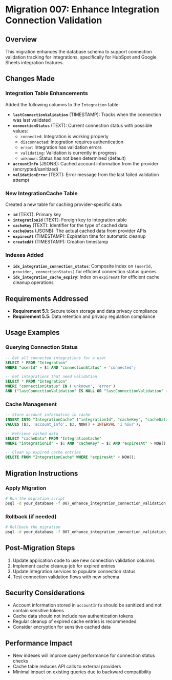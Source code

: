 # Migration 007: Enhance Integration Connection Validation

## Overview
This migration enhances the database schema to support connection validation tracking for integrations, specifically for HubSpot and Google Sheets integration features.

## Changes Made

### Integration Table Enhancements
Added the following columns to the `Integration` table:

- **`lastConnectionValidation`** (TIMESTAMP): Tracks when the connection was last validated
- **`connectionStatus`** (TEXT): Current connection status with possible values:
  - `connected`: Integration is working properly
  - `disconnected`: Integration requires authentication
  - `error`: Integration has validation errors
  - `validating`: Validation is currently in progress
  - `unknown`: Status has not been determined (default)
- **`accountInfo`** (JSONB): Cached account information from the provider (encrypted/sanitized)
- **`validationError`** (TEXT): Error message from the last failed validation attempt

### New IntegrationCache Table
Created a new table for caching provider-specific data:

- **`id`** (TEXT): Primary key
- **`integrationId`** (TEXT): Foreign key to Integration table
- **`cacheKey`** (TEXT): Identifier for the type of cached data
- **`cacheData`** (JSONB): The actual cached data from provider APIs
- **`expiresAt`** (TIMESTAMP): Expiration time for automatic cleanup
- **`createdAt`** (TIMESTAMP): Creation timestamp

### Indexes Added
- **`idx_integration_connection_status`**: Composite index on `(userId, provider, connectionStatus)` for efficient connection status queries
- **`idx_integration_cache_expiry`**: Index on `expiresAt` for efficient cache cleanup operations

## Requirements Addressed
- **Requirement 5.1**: Secure token storage and data privacy compliance
- **Requirement 5.5**: Data retention and privacy regulation compliance

## Usage Examples

### Querying Connection Status
```sql
-- Get all connected integrations for a user
SELECT * FROM "Integration" 
WHERE "userId" = $1 AND "connectionStatus" = 'connected';

-- Get integrations that need validation
SELECT * FROM "Integration" 
WHERE "connectionStatus" IN ('unknown', 'error') 
AND ("lastConnectionValidation" IS NULL OR "lastConnectionValidation" < NOW() - INTERVAL '1 hour');
```

### Cache Management
```sql
-- Store account information in cache
INSERT INTO "IntegrationCache" ("integrationId", "cacheKey", "cacheData", "expiresAt")
VALUES ($1, 'account_info', $2, NOW() + INTERVAL '1 hour');

-- Retrieve cached data
SELECT "cacheData" FROM "IntegrationCache"
WHERE "integrationId" = $1 AND "cacheKey" = $2 AND "expiresAt" > NOW();

-- Clean up expired cache entries
DELETE FROM "IntegrationCache" WHERE "expiresAt" < NOW();
```

## Migration Instructions

### Apply Migration
```bash
# Run the migration script
psql -d your_database -f 007_enhance_integration_connection_validation.sql
```

### Rollback (if needed)
```bash
# Rollback the migration
psql -d your_database -f 007_enhance_integration_connection_validation_rollback.sql
```

## Post-Migration Steps
1. Update application code to use new connection validation columns
2. Implement cache cleanup job for expired entries
3. Update integration services to populate connection status
4. Test connection validation flows with new schema

## Security Considerations
- Account information stored in `accountInfo` should be sanitized and not contain sensitive tokens
- Cache data should not include raw authentication tokens
- Regular cleanup of expired cache entries is recommended
- Consider encryption for sensitive cached data

## Performance Impact
- New indexes will improve query performance for connection status checks
- Cache table reduces API calls to external providers
- Minimal impact on existing queries due to backward compatibility